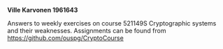 **Ville Karvonen 1961643** 

Answers to weekly exercises on course 521149S Cryptographic systems and their weaknesses. Assignments can be found from  https://github.com/ouspg/CryptoCourse


